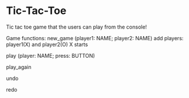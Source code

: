 # Tic-Tac-Toe
Tic tac toe game that the users can play from the console!

Game functions: 
  new_game (player1: NAME; player2: NAME)
    add players: player1(X) and player2(O)
    X starts 

  play (player: NAME; press: BUTTON)

  play_again

  undo
  
  redo
